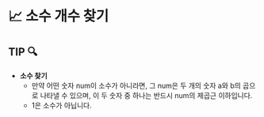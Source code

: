 # 📈 소수 개수 찾기 



## TIP 🔍

- **소수 찾기**  
  - 만약 어떤 숫자 num이 소수가 아니라면, 그 num은 두 개의 숫자 a와 b의 곱으로 나타낼 수 있으며, 이 두 숫자 중 하나는 반드시 num의 제곱근 이하입니다.
  - 1은 소수가 아닙니다.
